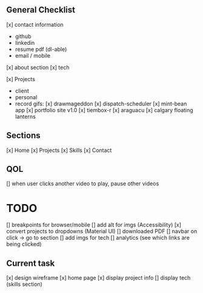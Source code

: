 ## General Checklist

[x] contact information

- github
- linkedin
- resume pdf (dl-able)
- email / mobile

[x] about section
[x] tech

[x] Projects

- client
- personal
- record gifs:
  [x] drawmageddon
  [x] dispatch-scheduler
  [x] mint-bean app
  [x] portfolio site v1.0
  [x] tiembox-r
  [x] araguacu
  [x] calgary floating lanterns

## Sections

[x] Home
[x] Projects
[x] Skills
[x] Contact

## QOL

[] when user clicks another video to play, pause other videos

# TODO

[] breakpoints for browser/mobile
[] add alt for imgs (Accessibility)
[x] convert projects to dropdowns (Material UI)
[] downloaded PDF
[] navbar on click -> go to section
[] add imgs for tech
[] analytics (see which links are being clicked)

## Current task

[x] design wireframe
[x] home page
[x] display project info
[] display tech (skills section)
